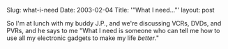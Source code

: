 Slug: what-i-need
Date: 2003-02-04
Title: '&quot;What I need...&quot;'
layout: post


So I&#39;m at lunch with my buddy J.P., and we&#39;re discussing VCRs, DVDs, and PVRs, and he says to me &quot;What I need is someone who can tell me how to use all my electronic gadgets to make my life *better*.&quot;
